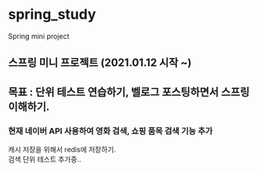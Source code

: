 # spring_study
Spring mini project


## 스프링 미니 프로젝트 (2021.01.12 시작 ~)<br>
## 목표 : 단위 테스트 연습하기, 벨로그 포스팅하면서 스프링 이해하기.<br>

### 현재 네이버 API 사용하여 영화 검색, 쇼핑 품목 검색 기능 추가<br>
캐시 저장을 위해서 redis에 저장하기.<br>
검색 단위 테스트 추가중..
